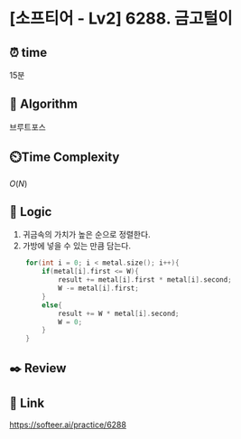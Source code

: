 # [소프티어 - Lv2] 6288. 금고털이
 
## ⏰  **time**
15분

## :pushpin: **Algorithm**
브루트포스

## ⏲️**Time Complexity**
$O(N)$

## :round_pushpin: **Logic**
1. 귀금속의 가치가 높은 순으로 정렬한다.
2. 가방에 넣을 수 있는 만큼 담는다.
```cpp
    for(int i = 0; i < metal.size(); i++){
        if(metal[i].first <= W){
            result += metal[i].first * metal[i].second;
            W -= metal[i].first;
        }
        else{
            result += W * metal[i].second;
            W = 0;
        }
    }
```

## :black_nib: **Review**


## 📡 Link
https://softeer.ai/practice/6288
